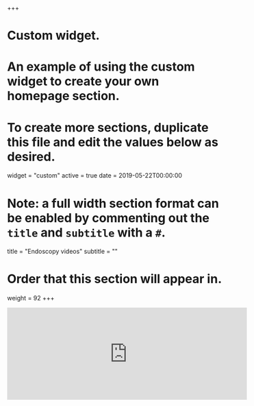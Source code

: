 +++
# Custom widget.
# An example of using the custom widget to create your own homepage section.
# To create more sections, duplicate this file and edit the values below as desired.
widget = "custom"
active = true
date = 2019-05-22T00:00:00

# Note: a full width section format can be enabled by commenting out the `title` and `subtitle` with a `#`.
title = "Endoscopy videos"
subtitle = ""

# Order that this section will appear in.
weight = 92
+++
  

<iframe width="560" height="215" src="http://www.youtube.com/embed/videoseries?list=PLpzLzN1ax2RvcJP8Gx7j375fr5qG7LMZ7" frameborder="0" allowfullscreen></iframe>


